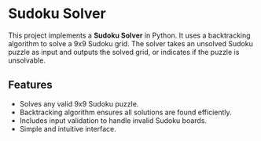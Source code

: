 # Sudoku Solver

This project implements a **Sudoku Solver** in Python. It uses a backtracking algorithm to solve a 9x9 Sudoku grid. The solver takes an unsolved Sudoku puzzle as input and outputs the solved grid, or indicates if the puzzle is unsolvable.

## Features
- Solves any valid 9x9 Sudoku puzzle.
- Backtracking algorithm ensures all solutions are found efficiently.
- Includes input validation to handle invalid Sudoku boards.
- Simple and intuitive interface.
